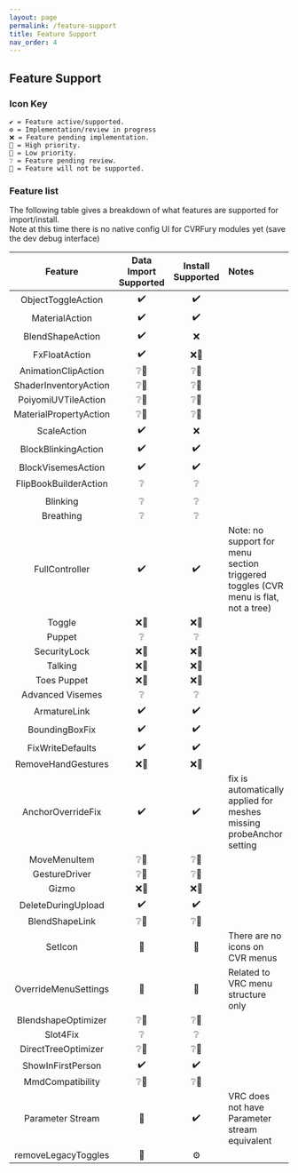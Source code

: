 ```yaml
---
layout: page
permalink: /feature-support
title: Feature Support
nav_order: 4
---
```


## Feature Support

### Icon Key

```text
✔️ = Feature active/supported.
⚙️ = Implementation/review in progress
❌ = Feature pending implementation.
🔼 = High priority.
🔽 = Low priority.
❔ = Feature pending review.
🚫 = Feature will not be supported.
```

### Feature list

The following table gives a breakdown of what features are supported for import/install.\
Note at this time there is no native config UI for CVRFury modules yet (save the dev debug interface)

|        Feature         | Data Import Supported | Install Supported | Notes                                                                              |
| :--------------------: | :-------------------: | :---------------: | :--------------------------------------------------------------------------------- |
|   ObjectToggleAction   |         ✔️          |       ✔️        |                                                                                    |
|     MaterialAction     |         ✔️          |       ✔️        |                                                                                    |
|    BlendShapeAction    |         ✔️          |        ❌         |                                                                                    |
|     FxFloatAction      |         ✔️          |       ❌🔽       |                                                                                    |
|  AnimationClipAction   |         ❔🔽         |       ❔🔽       |                                                                                    |
| ShaderInventoryAction  |         ❔🔽         |       ❔🔽       |                                                                                    |
|  PoiyomiUVTileAction   |         ❔🔽         |       ❔🔽       |                                                                                    |
| MaterialPropertyAction |         ❔🔽         |       ❔🔽       |                                                                                    |
|      ScaleAction       |         ✔️          |        ❌         |                                                                                    |
|  BlockBlinkingAction   |         ✔️          |       ✔️        |                                                                                    |
|   BlockVisemesAction   |         ✔️          |       ✔️        |                                                                                    |
| FlipBookBuilderAction  |          ❔           |        ❔         |                                                                                    |
|                        |                       |                   |                                                                                    |
|        Blinking        |          ❔           |        ❔         |                                                                                    |
|       Breathing        |          ❔           |        ❔         |                                                                                    |
|     FullController     |         ✔️          |       ✔️        | Note: no support for menu section triggered toggles (CVR menu is flat, not a tree) |
|         Toggle         |         ❌🔽         |       ❌🔽       |                                                                                    |
|         Puppet         |          ❔           |        ❔         |                                                                                    |
|      SecurityLock      |         ❌🔽         |       ❌🔽       |                                                                                    |
|        Talking         |         ❌🔽         |       ❌🔽       |                                                                                    |
|      Toes Puppet       |         ❌🔽         |       ❌🔽       |                                                                                    |
|    Advanced Visemes    |          ❔           |        ❔         |                                                                                    |
|      ArmatureLink      |         ✔️          |       ✔️        |                                                                                    |
|     BoundingBoxFix     |         ✔️          |       ✔️        |                                                                                    |
|    FixWriteDefaults    |         ✔️          |       ✔️        |                                                                                    |
|   RemoveHandGestures   |         ❌🔽         |       ❌🔽       |                                                                                    |
|   AnchorOverrideFix    |         ✔️          |       ✔️        | fix is automatically applied for meshes missing probeAnchor setting                |
|      MoveMenuItem      |         ❔🔽         |       ❔🔽       |                                                                                    |
|     GestureDriver      |         ❔🔽         |       ❔🔽       |                                                                                    |
|         Gizmo          |         ❌🔽         |       ❌🔽       |                                                                                    |
|   DeleteDuringUpload   |         ✔️          |       ✔️        |                                                                                    |
|     BlendShapeLink     |         ❔🔽         |       ❔🔽       |                                                                                    |
|        SetIcon         |          🚫          |        🚫        | There are no icons on CVR menus                                                    |
|  OverrideMenuSettings  |          🚫          |        🚫        | Related to VRC menu structure only                                                 |
|  BlendshapeOptimizer   |         ❔🔽         |       ❔🔽       |                                                                                    |
|        Slot4Fix        |          ❔           |        ❔         |                                                                                    |
|  DirectTreeOptimizer   |         ❔🔽         |       ❔🔽       |                                                                                    |
|   ShowInFirstPerson    |         ✔️          |       ✔️        |                                                                                    |
|    MmdCompatibility    |         ❔🔽         |       ❔🔽       |                                                                                    |
|    Parameter Stream    |          🚫          |       ✔️        | VRC does not have Parameter stream equivalent                                      |
|  removeLegacyToggles   |          🚫          |       ⚙️        |                                                                                    |

